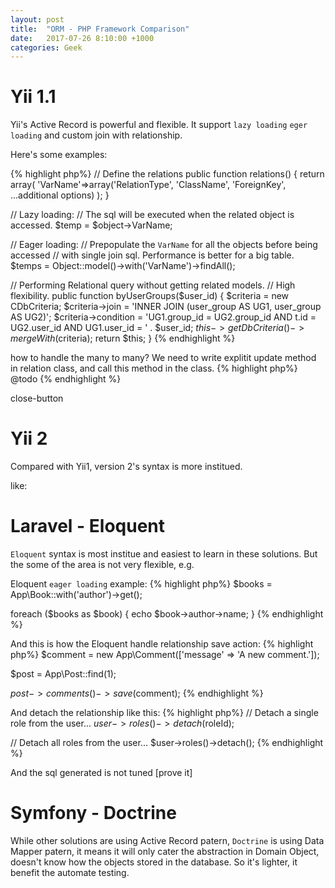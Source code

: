 ```yaml
---
layout: post
title:  "ORM - PHP Framework Comparison"
date:   2017-07-26 8:10:00 +1000
categories: Geek
---
```


Yii 1.1
=======
Yii's Active Record is powerful and flexible. It support `lazy loading` `eger loading` and custom join with relationship.

Here's some examples:

{% highlight php%}
// Define the relations
public function relations()
{
  return array(
    'VarName'=>array('RelationType', 'ClassName', 'ForeignKey', ...additional options)
  );
}

// Lazy loading:
// The sql will be executed when the related object is accessed.
$temp = $object->VarName;

// Eager loading:
// Prepopulate the `VarName` for all the objects before being accessed
// with single join sql. Performance is better for a big table.
$temps = Object::model()->with('VarName')->findAll();

// Performing Relational query without getting related models.
// High flexibility.
public function byUserGroups($user_id) {
  $criteria = new CDbCriteria;
  $criteria->join = 'INNER JOIN (user_group AS UG1, user_group AS UG2)';
  $criteria->condition = 'UG1.group_id = UG2.group_id
    AND t.id = UG2.user_id
    AND UG1.user_id = ' . $user_id;
  $this->getDbCriteria()->mergeWith($criteria);
  return $this;
}
{% endhighlight %}

how to handle the many to many? We need to write explitit update method in relation class, and call this method in the class.
{% highlight php%}
@todo
{% endhighlight %}


close-button

Yii 2
=====
Compared with Yii1, version 2's syntax is more institued.

like:


Laravel - Eloquent
===================
`Eloquent` syntax is most institue and easiest to learn in these solutions. But the some of the area is not very flexible, e.g.

Eloquent `eager loading` example:
{% highlight php%}
$books = App\Book::with('author')->get();

foreach ($books as $book) {
    echo $book->author->name;
}
{% endhighlight %}

And this is how the Eloquent handle relationship save action:
{% highlight php%}
$comment = new App\Comment(['message' => 'A new comment.']);

$post = App\Post::find(1);

$post->comments()->save($comment);
{% endhighlight %}

And detach the relationship like this:
{% highlight php%}
// Detach a single role from the user...
$user->roles()->detach($roleId);

// Detach all roles from the user...
$user->roles()->detach();
{% endhighlight %}




And the sql generated is not tuned [prove it]

Symfony - Doctrine
===================
While other solutions are using Active Record patern, `Doctrine` is using Data Mapper patern, it means it will only cater the abstraction in Domain Object, doesn't know how the objects stored in the database. So it's lighter, it benefit the automate testing.
